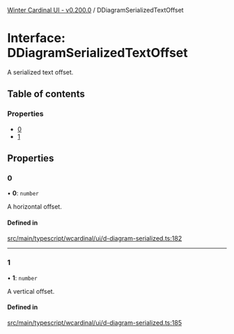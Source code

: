 [Winter Cardinal UI - v0.200.0](../index.md) / DDiagramSerializedTextOffset

# Interface: DDiagramSerializedTextOffset

A serialized text offset.

## Table of contents

### Properties

- [0](DDiagramSerializedTextOffset.md#0)
- [1](DDiagramSerializedTextOffset.md#1)

## Properties

### 0

• **0**: `number`

A horizontal offset.

#### Defined in

[src/main/typescript/wcardinal/ui/d-diagram-serialized.ts:182](https://github.com/winter-cardinal/winter-cardinal-ui/blob/v0.200.0/src/main/typescript/wcardinal/ui/d-diagram-serialized.ts#L182)

___

### 1

• **1**: `number`

A vertical offset.

#### Defined in

[src/main/typescript/wcardinal/ui/d-diagram-serialized.ts:185](https://github.com/winter-cardinal/winter-cardinal-ui/blob/v0.200.0/src/main/typescript/wcardinal/ui/d-diagram-serialized.ts#L185)
